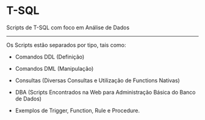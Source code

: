 # T-SQL

Scripts de T-SQL com foco em Análise de Dados

------------------------------------------------------------

Os Scripts estão separados por tipo, tais como:

- Comandos DDL (Definição)

- Comandos DML (Manipulação)

- Consultas (Diversas Consultas e Utilização de Functions Nativas)

- DBA (Scripts Encontrados na Web para Administração Básica do Banco de Dados)

- Exemplos de Trigger, Function, Rule e Procedure.
